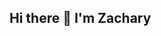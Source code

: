 ## Hi there 👋 I'm Zachary 

<!--
**Zachaditya/Zachaditya** is a ✨ _special_ ✨ repository because its `README.md` (this file) appears on your GitHub profile.

Here are some ideas to get you started:
🚀 About Me
🌟 Passionate about building impactful machine learning solutions and predictive analytics tools.
🎯 Currently working on projects like a Spotify Song Predictor and a Stock Market Tracker.
🌱 Preparing for AWS Cloud Practitioner Certification and learning Azure & Power BI.
💬 Ask me about machine learning, cloud computing, and data visualization!


- 🔭 I’m currently working on ...
- 🌱 I’m currently learning ...
- 👯 I’m looking to collaborate on ...
- 🤔 I’m looking for help with ...
- 💬 Ask me about ...
- 📫 How to reach me: ...
- 😄 Pronouns: ...
- ⚡ Fun fact: ...
-->
